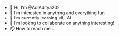 - 👋 Hi, I’m @AdiAditya209
- 👀 I’m interested in anything and everything fun
- 🌱 I’m currently learning ML, AI
- 💞️ I’m looking to collaborate on anything interesting!
- 📫 How to reach me ...

<!---
AdiAditya209/AdiAditya209 is a ✨ special ✨ repository because its `README.md` (this file) appears on your GitHub profile.
You can click the Preview link to take a look at your changes.
--->
